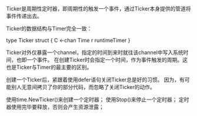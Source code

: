 Ticker是周期性定时器，即周期性的触发一个事件，通过Ticker本身提供的管道将事件传递出去。

Ticker的数据结构与Timer完全一致：

type Ticker struct {
    C <-chan Time
    r runtimeTimer
}

Ticker对外仅暴露一个channel，指定的时间到来时就往该channel中写入系统时间，也即一个事件。
在创建Ticker时会指定一个时间，作为事件触发的周期。这也是Ticker与Timer的最主要的区别。


创建一个Ticker后，紧跟着使用defer语句关闭Ticker总是好的习惯。
因为，有可能别人无意间拷贝了你的部分代码，而忽略了关闭Ticker的动作。

使用time.NewTicker()来创建一个定时器；
使用Stop()来停止一个定时器；
定时器使用完毕要释放，否则会产生资源泄露；

